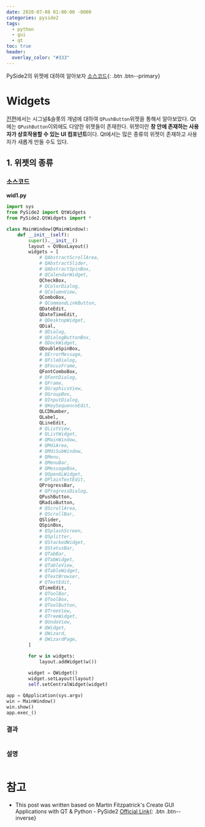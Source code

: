 ```yaml
---
date: 2020-07-08 01:00:00 -0000
categories: pyside2
tags:
  - python
  - gui
  - qt
toc: true
header:
  overlay_color: "#333"
---
```

PySide2의 위젯에 대하여 알아보자
[소스코드](https://github.com/jeakwon/pyside2/tree/master/3_widgets){: .btn .btn--primary}

# Widgets
[전편](https://jeakwon.github.io/pyside2/pyside2-signal-and-slot/)에서는 시그널&슬롯의 개념에 대하여 
`QPushButton`위젯을 통해서 알아보았다. Qt에는 `QPushButton`이외에도 다양한 위젯들이 존재한다. 위젯이란
**창 안에 존재하는 사용자가 상호작용할 수 있는 UI 컴포넌트**이다. Qt에서는 많은 종류의 위젯이 존재하고
사용자가 새롭게 만들 수도 있다.

## 1. 위젯의 종류
### 소스코드
**wid1.py**
```python
import sys
from PySide2 import QtWidgets
from PySide2.QtWidgets import *

class MainWindow(QMainWindow):
    def __init__(self):
        super().__init__()
        layout = QVBoxLayout()
        widgets = [
            # QAbstractScrollArea,
            # QAbstractSlider,
            # QAbstractSpinBox,
            # QCalendarWidget,
            QCheckBox,
            # QColorDialog,
            # QColumnView,
            QComboBox,
            # QCommandLinkButton,
            QDateEdit,
            QDateTimeEdit,
            # QDesktopWidget,
            QDial,
            # QDialog,
            # QDialogButtonBox,
            # QDockWidget,
            QDoubleSpinBox,
            # QErrorMessage,
            # QFileDialog,
            # QFocusFrame,
            QFontComboBox,
            # QFontDialog,
            # QFrame,
            # QGraphicsView,
            # QGroupBox,
            # QInputDialog,
            # QKeySequenceEdit,
            QLCDNumber,
            QLabel,
            QLineEdit,
            # QListView,
            # QListWidget,
            # QMainWindow,
            # QMdiArea,
            # QMdiSubWindow,
            # QMenu,
            # QMenuBar,
            # QMessageBox,
            # QOpenGLWidget,
            # QPlainTextEdit,
            QProgressBar,
            # QProgressDialog,
            QPushButton,
            QRadioButton,
            # QScrollArea,
            # QScrollBar,
            QSlider,
            QSpinBox,
            # QSplashScreen,
            # QSplitter,
            # QStackedWidget,
            # QStatusBar,
            # QTabBar,
            # QTabWidget,
            # QTableView,
            # QTableWidget,
            # QTextBrowser,
            # QTextEdit,
            QTimeEdit,
            # QToolBar,
            # QToolBox,
            # QToolButton,
            # QTreeView,
            # QTreeWidget,
            # QUndoView,
            # QWidget,
            # QWizard,
            # QWizardPage,
        ]

        for w in widgets:
            layout.addWidget(w())
        
        widget = QWidget()
        widget.setLayout(layout)
        self.setCentralWidget(widget)

app = QApplication(sys.argv)
win = MainWindow()
win.show()
app.exec_()
```

### 결과
```
```

### 설명
```python
```

# 참고
* This post was written based on Martin Fitzpatrick's Create GUI Applications with QT & Python - PySide2 [Official Link](www.learnpyqt.com){: .btn .btn--inverse}
